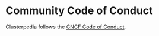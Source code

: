 # Community Code of Conduct

Clusterpedia follows the [CNCF Code of Conduct](https://github.com/cncf/foundation/blob/main/code-of-conduct.md).
